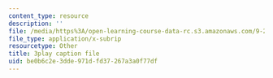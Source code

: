 ```yaml
---
content_type: resource
description: ''
file: /media/https%3A/open-learning-course-data-rc.s3.amazonaws.com/9-20-animal-behavior-fall-2013/be0b6c2e3dde971dfd37267a3a0f77df_472236.srt
file_type: application/x-subrip
resourcetype: Other
title: 3play caption file
uid: be0b6c2e-3dde-971d-fd37-267a3a0f77df
---
```

